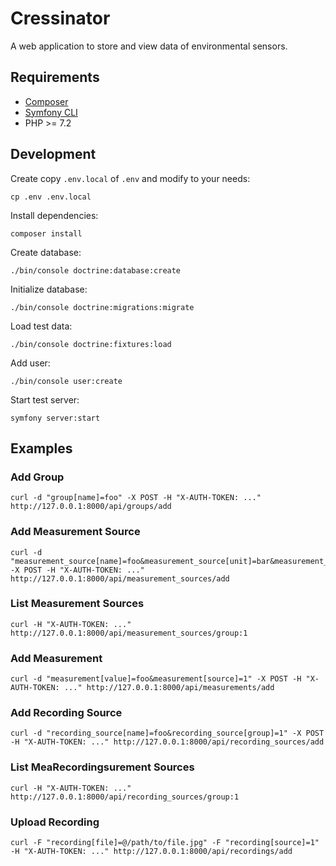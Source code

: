 Cressinator
===========

A web application to store and view data of environmental sensors.

## Requirements

  * [Composer](https://getcomposer.org/)
  * [Symfony CLI](https://symfony.com/download)
  * PHP >= 7.2

## Development

Create copy `.env.local` of `.env` and modify to your needs:

    cp .env .env.local

Install dependencies:

    composer install

Create database:

    ./bin/console doctrine:database:create

Initialize database:

    ./bin/console doctrine:migrations:migrate

Load test data:

    ./bin/console doctrine:fixtures:load

Add user:

    ./bin/console user:create

Start test server:

    symfony server:start

## Examples

### Add Group

    curl -d "group[name]=foo" -X POST -H "X-AUTH-TOKEN: ..." http://127.0.0.1:8000/api/groups/add

### Add Measurement Source

    curl -d "measurement_source[name]=foo&measurement_source[unit]=bar&measurement_source[group]=1" -X POST -H "X-AUTH-TOKEN: ..." http://127.0.0.1:8000/api/measurement_sources/add

### List Measurement Sources

    curl -H "X-AUTH-TOKEN: ..." http://127.0.0.1:8000/api/measurement_sources/group:1

### Add Measurement

    curl -d "measurement[value]=foo&measurement[source]=1" -X POST -H "X-AUTH-TOKEN: ..." http://127.0.0.1:8000/api/measurements/add

### Add Recording Source

    curl -d "recording_source[name]=foo&recording_source[group]=1" -X POST -H "X-AUTH-TOKEN: ..." http://127.0.0.1:8000/api/recording_sources/add

### List MeaRecordingsurement Sources

    curl -H "X-AUTH-TOKEN: ..." http://127.0.0.1:8000/api/recording_sources/group:1

### Upload Recording

    curl -F "recording[file]=@/path/to/file.jpg" -F "recording[source]=1" -H "X-AUTH-TOKEN: ..." http://127.0.0.1:8000/api/recordings/add
